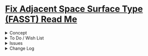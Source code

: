 # [Fix Adjacent Space Surface Type (FASST) Read Me]( #xxxxx/README.md )

<details>

<summary>Concept</summary>

* Identify surfaces with two (or more) adjacent spaces

</details>

<details>

<summary>To Do / Wish List</summary>


</details>

<details>

<summary>Issues</summary>


</details>

<details>

<summary>Change Log</summary>

### 2019-05-12 ~ Theo

* F - First commit

</details>